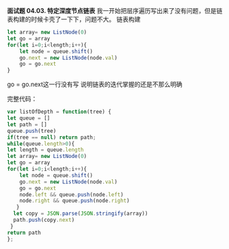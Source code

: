 **面试题 04.03. 特定深度节点链表**
我一开始把层序遍历写出来了没有问题，但是链表构建的时候卡壳了一下下，问题不大。
链表构建
```javaScript
let array= new ListNode(0)
let go = array
for(let i=0;i<length;i++){
    let node = queue.shift()
    go.next = new ListNode(node.val)
    go = go.next
}
```
go = go.next这一行没有写 说明链表的迭代掌握的还是不那么明确

完整代码：
```javaScript
var listOfDepth = function(tree) {
let queue = []
let path = []
queue.push(tree)
if(tree == null) return path;
while(queue.length>0){
let length = queue.length
let array= new ListNode(0)
let go = array
for(let i=0;i<length;i++){
    let node = queue.shift()
    go.next = new ListNode(node.val)
    go = go.next
    node.left && queue.push(node.left)
    node.right && queue.push(node.right)
   }
  let copy = JSON.parse(JSON.stringify(array))
  path.push(copy.next)
 }
return path
};
```
